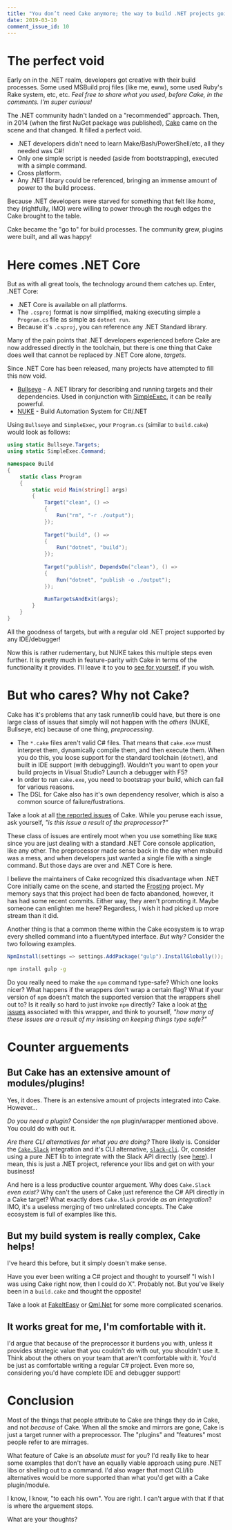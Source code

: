 ```yaml
---
title: "You don’t need Cake anymore; the way to build .NET projects going forward."
date: 2019-03-10
comment_issue_id: 10
---
```


# The perfect void

Early on in the .NET realm, developers got creative with their build processes. Some used MSBuild proj files (like me, eww), some used Ruby's Rake system, etc, etc. *Feel free to share what you used, before Cake, in the comments. I'm super curious!*

The .NET community hadn't landed on a "recommended" approach. Then, in 2014 (when the first NuGet package was published), [Cake](https://cakebuild.net/) came on the scene and that changed. It filled a perfect void.

* .NET developers didn't need to learn Make/Bash/PowerShell/etc, all they needed was C#!
* Only one simple script is needed (aside from bootstrapping), executed with a simple command.
* Cross platform.
* Any .NET library could be referenced, bringing an immense amount of power to the build process.

Because .NET developers were starved for something that felt like *home*, they (rightfully, IMO) were willing to power through the rough edges the Cake brought to the table.

Cake became the "go to" for build processes. The community grew, plugins were built, and all was happy!

# Here comes .NET Core

But as with all great tools, the technology around them catches up. Enter, .NET Core:

* .NET Core is available on all platforms.
* The ```.csproj``` format is now simplified, making executing simple a ```Program.cs``` file as simple as ```dotnet run```.
* Because it's ```.csproj```, you can reference any .NET Standard library.

Many of the pain points that .NET developers experienced before Cake are now addressed directly in the toolchain, but there is one thing that Cake does well that cannot be replaced by .NET Core alone, *targets*.

Since .NET Core has been released, many projects have attempted to fill this new void.

* [Bullseye](https://github.com/adamralph/bullseye) - A .NET library for describing and running targets and their dependencies. Used in conjunction with [SimpleExec](https://github.com/adamralph/simple-exec), it can be really powerful.
* [NUKE](https://nuke.build/) - Build Automation System for C#/.NET

Using ```Bullseye``` and ```SimpleExec```, your ```Program.cs``` (similar to ```build.cake```) would look as follows:

```csharp
using static Bullseye.Targets;
using static SimpleExec.Command;

namespace Build
{
    static class Program
    {
        static void Main(string[] args)
        {
            Target("clean", () =>
            {
                Run("rm", "-r ./output");
            });
            
            Target("build", () =>
            {
                Run("dotnet", "build");
            });
            
            Target("publish", DependsOn("clean"), () =>
            {
                Run("dotnet", "publish -o ./output");
            });
            
            RunTargetsAndExit(args);
        }
    }
}
```

All the goodness of targets, but with a regular old .NET project supported by any IDE/debugger!

Now this is rather rudementary, but NUKE takes this multiple steps even further. It is pretty much in feature-parity with Cake in terms of the functionality it provides. I'll leave it to you to [see for yourself](https://nuke.build/), if you wish.

# But who cares? Why not Cake?

Cake has it's problems that any task runner/lib could have, but there is one large class of issues that simply will not happen with the *others* (NUKE, Bullseye, etc) because of one thing, *preprocessing*.

* The ```*.cake``` files aren't valid C# files. That means that ```cake.exe``` must interpret them, dynamically compile them, and then execute them. When you do this, you loose support for the standard toolchain (```dotnet```), and built in IDE support (with debugging!). Wouldn't you want to open your build projects in Visual Studio? Launch a debugger with F5?
* In order to run ```cake.exe```, you need to bootstrap your build, which can fail for various reasons.
* The DSL for Cake also has it's own dependency resolver, which is also a common source of failure/fustrations.

Take a look at all [the reported issues](https://github.com/cake-build/cake/issues?q=is%3Aissue) of Cake. While you peruse each issue, ask yourself, *"is this issue a result of the preprocessor?"*

These class of issues are entirely moot when you use something like ```NUKE``` since you are just dealing with a standard .NET Core console application, like any other. The preprocessor made sense back in the day when msbuild was a mess, and when developers just wanted a single file with a single command. But those days are over and .NET Core is here.

I believe the maintainers of Cake recognized this disadvantage when .NET Core initially came on the scene, and started the [Frosting](https://github.com/cake-build/frosting) project. My memory says that this project had been de facto abandoned, however, it has had some recent commits. Either way, they aren't promoting it. Maybe someone can enlighten me here? Regardless, I wish it had picked up more stream than it did.

Another thing is that a common theme within the Cake ecosystem is to wrap every shelled command into a fluent/typed interface. *But why?* Consider the two following examples.

```csharp
NpmInstall(settings => settings.AddPackage("gulp").InstallGlobally());
```
```bash
npm install gulp -g
```

Do you really need to make the ```npm``` command type-safe? Which one looks nicer? What happens if the wrappers don't wrap a certain flag? What if your version of ```npm``` doesn't match the supported version that the wrappers shell out to? Is it really so hard to just invoke ```npm``` directly? Take a look at [the issues](https://github.com/cake-contrib/Cake.Npm/issues?q=is%3Aissue+) associated with this wrapper, and think to yourself, *"how many of these issues are a result of my insisting on keeping things type safe?"*

# Counter arguements

## But Cake has an extensive amount of modules/plugins!

Yes, it does. There is an extensive amount of projects integrated into Cake. However...

*Do you need a plugin?* Consider the ```npm``` plugin/wrapper mentioned above. You could do with out it.

*Are there CLI alternatives for what you are doing?* There likely is. Consider the [```Cake.Slack```](https://github.com/cake-contrib/Cake.Slack) integration and it's CLI alternative, [```slack-cli```](https://github.com/rockymadden/slack-cli). Or, consider using a pure .NET lib to integrate with the Slack API directly (see [here](https://github.com/Inumedia/SlackAPI)). I mean, this is just a .NET project, reference your libs and get on with your business!

And here is a less productive counter arguement. Why does ```Cake.Slack``` *even exist?* Why can't the users of Cake just reference the C# API directly in a Cake target? What exactly does ```Cake.Slack``` provide *as an integration*? IMO, it's a useless merging of two unlrelated concepts. The Cake ecosystem is full of examples like this.

## But my build system is really complex, Cake helps!

I've heard this before, but it simply doesn't make sense.

Have you ever been writing a C# project and thought to yourself "I wish I was using Cake right now, then I could do X". Probably not. But you've likely been in a ```build.cake``` and thought the opposite!

Take a look at [FakeItEasy](https://github.com/FakeItEasy/FakeItEasy/blob/f6a2ed3ad9af70175c9766beff75bcde55824bcb/tools/FakeItEasy.Build/Program.cs) or [Qml.Net](https://github.com/qmlnet/qmlnet/blob/cebef7514f00a6c1273f263afc910edfda522d46/build/scripts/Program.cs) for some more complicated scenarios.

## It works great for me, I'm comfortable with it.

I'd argue that because of the preprocessor it burdens you with, unless it provides strategic value that you couldn't do with out, you shouldn't use it. Think about the others on your team that aren't comfortable with it. You'd be just as comfortable writing a regular C# project. Even more so, considering you'd have complete IDE and debugger support!

# Conclusion

Most of the things that people attribute to Cake are things they do *in* Cake, and not *because* of Cake. When all the smoke and mirrors are gone, Cake is just a target runner with a preprocessor. The "plugins" and "features" most people refer to are mirrages.

What feature of Cake is an *absolute must* for you? I'd really like to hear some examples that don't have an equally viable approach using pure .NET libs or shelling out to a command. I'd also wager that most CLI/lib alternatives would be more supported than what you'd get with a Cake plugin/module.

I know, I know, "to each his own". You are right. I can't argue with that if that is where the arguement stops.

What are your thoughts?
